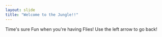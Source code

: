 ```yaml
---
layout: slide
title: "Welcome to the Jungle!!"
---
```

Time's sure Fun when you're having Flies!
Use the left arrow to go back!